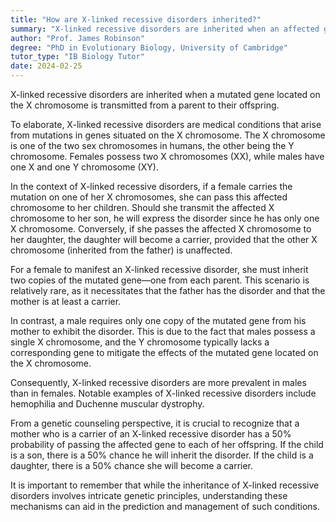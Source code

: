 ```yaml
---
title: "How are X-linked recessive disorders inherited?"
summary: "X-linked recessive disorders are inherited when an affected gene on the X chromosome is passed from parent to offspring."
author: "Prof. James Robinson"
degree: "PhD in Evolutionary Biology, University of Cambridge"
tutor_type: "IB Biology Tutor"
date: 2024-02-25
---
```


X-linked recessive disorders are inherited when a mutated gene located on the X chromosome is transmitted from a parent to their offspring.

To elaborate, X-linked recessive disorders are medical conditions that arise from mutations in genes situated on the X chromosome. The X chromosome is one of the two sex chromosomes in humans, the other being the Y chromosome. Females possess two X chromosomes (XX), while males have one X and one Y chromosome (XY).

In the context of X-linked recessive disorders, if a female carries the mutation on one of her X chromosomes, she can pass this affected chromosome to her children. Should she transmit the affected X chromosome to her son, he will express the disorder since he has only one X chromosome. Conversely, if she passes the affected X chromosome to her daughter, the daughter will become a carrier, provided that the other X chromosome (inherited from the father) is unaffected.

For a female to manifest an X-linked recessive disorder, she must inherit two copies of the mutated gene—one from each parent. This scenario is relatively rare, as it necessitates that the father has the disorder and that the mother is at least a carrier.

In contrast, a male requires only one copy of the mutated gene from his mother to exhibit the disorder. This is due to the fact that males possess a single X chromosome, and the Y chromosome typically lacks a corresponding gene to mitigate the effects of the mutated gene located on the X chromosome.

Consequently, X-linked recessive disorders are more prevalent in males than in females. Notable examples of X-linked recessive disorders include hemophilia and Duchenne muscular dystrophy.

From a genetic counseling perspective, it is crucial to recognize that a mother who is a carrier of an X-linked recessive disorder has a 50% probability of passing the affected gene to each of her offspring. If the child is a son, there is a 50% chance he will inherit the disorder. If the child is a daughter, there is a 50% chance she will become a carrier.

It is important to remember that while the inheritance of X-linked recessive disorders involves intricate genetic principles, understanding these mechanisms can aid in the prediction and management of such conditions.
    